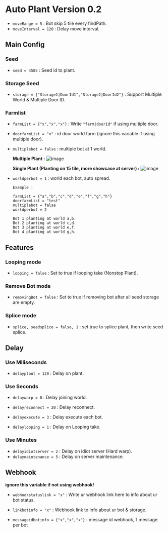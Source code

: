 # Auto Plant Version 0.2

- `moveRange = 5` : Bot skip 5 tile every findPath.
- `moveInterval = 120` : Delay move interval.
  
## Main Config
### Seed
- `seed = 4585` : Seed id to plant.

### Storage Seed
- `storage = {"Storage1|DoorId1","Storage2|DoorId2"}` : Support Multiple World & Multiple Door ID.
  
### Farmlist
- `farmList = {"x","x","x"}` : Write `"farm|doorId"` if using multiple door.
- `doorfarmList = "x"` : id door world farm (ignore this variable if using multiple door).
- `multiplebot = false` : multiple bot at 1 world.
  
  **Multiple Plant :**
  ![image](https://github.com/CaramoySyndicate/Lucifer/assets/161619991/ee53af8a-c14c-4401-b8af-002682f6870e)

  **Single Plant (Planting on 15 tile, more showcase at server) :**
  ![image](https://github.com/CaramoySyndicate/Lucifer/assets/161619991/ca3c492f-67a0-4dff-8669-f4410ac26698)
  
- `worldperbot = 1` : world each bot, auto spread.

  ```
  Example :

  farmList = {"a","b","c","d","e","f","g","h"}
  doorfarmList = "test"
  multiplebot = false
  worldperbot = 2

  Bot 1 planting at world a,b.
  Bot 2 planting at world c,d.
  Bot 3 planting at world e,f.
  Bot 4 planting at world g,h.
  ```
## Features

### Looping mode
- `looping = false` : Set to true if looping take (Nonstop Plant).

### Remove Bot mode
- `removingBot = false` : Set to true if removing bot after all seed storage are empty.

### Splice mode
- `splice, seedsplice = false, 1` : set true to splice plant, then write seed splice.
  
## Delay 
### Use Miliseconds
- `delayplant = 120` : Delay on plant.
### Use Seconds
- `delaywarp = 8` : Delay joining world.

- `delayreconnect = 20` : Delay reconnect.

- `delayexecute = 3` : Delay execute each bot.

- `delaylooping = 1` : Delay on Looping take.

### Use Minutes
- `delayidiotserver = 2` : Delay on idiot server (Hard warp).
- `delaymaintenance = 5` : Delay on server maintenance.

## Webhook
**ignore this variable if not using webhook!**
- `webhookstatuslink = "x"` : Write ur webhook link here to info about ur bot status.
  
- `linkbotinfo = "x"` : Webhook link to info about ur bot & storage.
- `messageidbotinfo = {"x","x","x"}` : message id webhook, 1 message per bot
